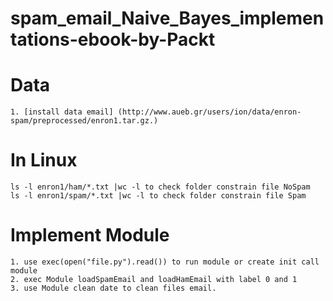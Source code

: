 # spam_email_Naive_Bayes_implementations-ebook-by-Packt
# Data
    1. [install data email] (http://www.aueb.gr/users/ion/data/enron-spam/preprocessed/enron1.tar.gz.)
# In Linux
    ls -l enron1/ham/*.txt |wc -l to check folder constrain file NoSpam
    ls -l enron1/spam/*.txt |wc -l to check folder constrain file Spam
# Implement Module
    1. use exec(open("file.py").read()) to run module or create init call module
    2. exec Module loadSpamEmail and loadHamEmail with label 0 and 1
    3. use Module clean date to clean files email.
